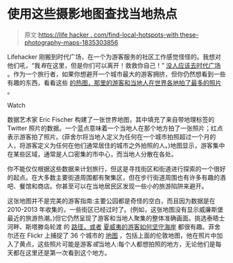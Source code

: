 # 使用这些摄影地图查找当地热点

> 原文:[https://life hacker . com/find-local-hotspots-with these-photography-maps-1835303856](https://lifehacker.com/find-local-hotspots-with-these-photography-maps-1835303856)

Lifehacker 刚搬到时代广场，在一个为游客服务的社区工作感觉怪怪的。我想对他们吼，“我*有*在这里，但是你们可以离开！救救你自己！” [没人应该去时代广场](https://lifehacker.com/where-to-go-instead-of-times-square-when-visiting-nyc-1818842099) 。作为一个旅行者，如果你想避开一个城市最大的游客拥挤，但你仍然想看到一些有趣的东西，看看这些 [的热图，那里的游客和当地人在世界各地拍了最多的照片](https://labs.mapbox.com/labs/twitter-gnip/locals/#) 。

Watch

数据艺术家 Eric Fischer 构建了一张世界地图，其中填充了来自带地理标签的 Twitter 照片的数据。一个蓝点意味着一个当地人在那个地方拍了一张照片；红点表示游客拍了照片。(菲舍尔将当地人定义为任何在一个城市拍照超过一个月的人，将游客定义为任何在他们通常居住的城市之外拍照的人。)地图显示，游客集中在某些区域，通常是人口密集的市中心，而当地人分散在各处。

你不能仅仅根据这些数据来计划旅行，但这是寻找街区和街道进行探索的一个很好的起点。在大多数主要街道周围都有聚集区，但在步行街道周围也有许多有趣的酒吧、餐馆和商店。你甚至可以在当地居民区发现一些小的旅游陷阱来避开。

这张地图并不是完美的游客指南:主要公园都是奇怪的空白，而且因为数据是在 2010-2013 年收集的，一些街区已经过时了。(例如，这张地图没有显示威廉斯堡最近的旅游热潮。)但它仍然呈现了游客和当地人聚集的整体准确画面。挑选泰晤士河畔、斯塔滕岛轮渡 的 [路径，或者](https://labs.mapbox.com/labs/twitter-gnip/locals/#12/40.6808/-73.9903) [夏威夷的游客如何坚守海岸](https://labs.mapbox.com/labs/twitter-gnip/locals/#8/20.574/-157.420) 都很有趣。菲舍尔还在 Flickr 上捕捉了 36 个城市的 [地图](https://www.flickr.com/photos/walkingsf/sets/72157624209158632/with/4671594023/) ，包括上面的伦敦地图，他在照片中加入了黄点，这些照片可能是游客*或*当地人:每个人都想拍照的地方，无论他们是每天都在这里还是第一次看到这个地方。